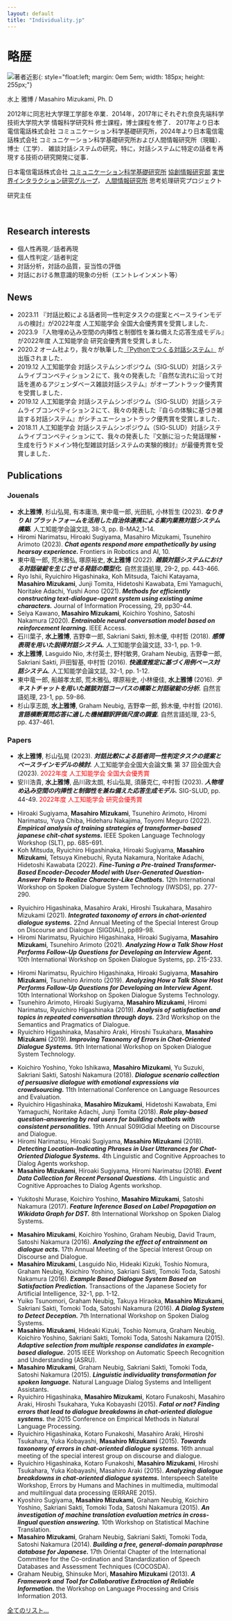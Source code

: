 ```yaml
---
layout: default
title: "Individuality.jp"
---
```



# 略歴
![著者近影](https://masahiro-mi.github.io/img/IMG_1406s.JPG){: style="float:left; margin: 0em 5em; width: 185px; height: 255px;"} 

水上 雅博 /  Masahiro Mizukami, Ph. D

2012年に同志社大学理工学部を卒業．2014年，2017年にそれぞれ奈良先端科学技術大学院大学 情報科学研究科 修士課程，博士課程を修了．
2017年より日本電信電話株式会社 コミュニケーション科学基礎研究所，2024年より日本電信電話株式会社 コミュニケーション科学基礎研究所および人間情報研究所（現職）．
博士（工学）．
雑談対話システムの研究，特に，対話システムに特定の話者を再現する技術の研究開発に従事．

日本電信電話株式会社 [コミュニケーション科学基礎研究所](http://www.kecl.ntt.co.jp/english/index.html) [協創情報研究部](http://www.kecl.ntt.co.jp/icl/icl/interaction_research.html) [実世界インタラクション研究グループ](https://www.rd.ntt/e/cs/team_project/icl/ir/)，
[人間情報研究所](https://www.rd.ntt/hil/) 思考処理研究プロジェクト

研究主任

<br clear="left">



## Research interests
- 個人性再現／話者再現
- 個人性判定／話者判定
- 対話分析，対話の品質，妥当性の評価
- 対話における無意識的現象の分析（エントレインメント等）


## News
- 2023.11   『対話比較による話者同一性判定タスクの提案とベースラインモデルの検討』が2022年度 人工知能学会 全国大会優秀賞を受賞しました．
- 2023.9    『人物埋め込み空間の内挿性と制御性を兼ね備えた応答生成モデル』が2022年度 人工知能学会 研究会優秀賞を受賞しました．
- 2020.2	オーム社より，我々が執筆した[『Pythonでつくる対話システム』](https://www.ohmsha.co.jp/book/9784274224799/) が出版されました．
- 2019.12	人工知能学会 対話システムシンポジウム（SIG-SLUD）対話システムライブコンペティション２にて、我々の発表した『自然な流れに沿って対話を進めるアジェンダベース雑談対話システム』がオープントラック優秀賞を受賞しました．
- 2019.12	人工知能学会 対話システムシンポジウム（SIG-SLUD）対話システムライブコンペティション２にて、我々の発表した『自らの体験に基づき雑談する対話システム』がシチュエーショントラック優秀賞を受賞しました．
- 2018.11	人工知能学会 対話システムシンポジウム（SIG-SLUD）対話システムライブコンペティションにて、我々の発表した『文脈に沿った発話理解・生成を行うドメイン特化型雑談対話システムの実験的検討』が最優秀賞を受賞しました．

## Publications

### Jouenals
- **水上雅博**, 杉山弘晃, 有本庸浩, 東中竜一郎, 光田航, 小林哲生 (2023). ***なりきり AI プラットフォームを活用した自治体連携による案内業務対話システム構築.*** 人工知能学会論文誌, 38-3, pp. B-MA2_1-14.
- Hiromi Narimatsu, Hiroaki Sugiyama, Masahiro Mizukami, Tsunehiro Arimoto (2023). ***Chat agents respond more empathetically by using hearsay experience.*** Frontiers in Robotics and AI, 10.
- 東中竜一郎, 荒木雅弘, 塚原裕史, **水上雅博** (2022). ***雑談対話システムにおける対話破綻を生じさせる発話の類型化.*** 自然言語処理, 29-2, pp. 443-466.
- Ryo Ishii, Ryuichiro Higashinaka, Koh Mitsuda, Taichi Katayama, **Masahiro Mizukami**, Junji Tomita, Hidetoshi Kawabata, Emi Yamaguchi, Noritake Adachi, Yushi Aono (2021). ***Methods for efficiently constructing text-dialogue-agent system using existing anime characters.*** Journal of Information Processing, 29, pp30-44.
- Seiya Kawano, **Masahiro Mizukami**, Koichiro Yoshino, Satoshi Nakamura (2020). ***Entrainable neural conversation model based on reinforcement learning.*** IEEE Access.
- 石川葉子, **水上雅博**, 吉野幸一郎, Sakriani Sakti, 鈴木優, 中村哲 (2018). ***感情表現を用いた説得対話システム.*** 人工知能学会論文誌, 33-1, pp. 1-9.
- **水上雅博**, Lasguido Nio, 木付英士, 野村敏男, Graham Neubig, 吉野幸一郎, Sakriani Sakti, 戸田智基, 中村哲 (2016). ***快適度推定に基づく用例ベース対話システム.*** 人工知能学会論文誌, 32-1, pp. 1-12.
- 東中竜一郎, 船越孝太郎, 荒木雅弘, 塚原裕史, 小林優佳, **水上雅博** (2016). ***テキストチャットを用いた雑談対話コーパスの構築と対話破綻の分析.*** 自然言語処理, 23-1, pp. 59-86.
- 杉山享志朗, **水上雅博**, Graham Neubig, 吉野幸一郎, 鈴木優, 中村哲 (2016). ***言語横断質問応答に適した機械翻訳評価尺度の調査.*** 自然言語処理, 23-5, pp. 437-461.


### Papers
<!--2023-->
- **水上雅博**, 杉山弘晃 (2023). ***対話比較による話者同一性判定タスクの提案とベースラインモデルの検討.*** 人工知能学会全国大会論文集 第 37 回全国大会 (2023). <font color="red">2022年度 人工知能学会 全国大会優秀賞</font>
- 安川浩貴, **水上雅博**, 品川政太朗, 杉山弘晃, 須藤克仁, 中村哲 (2023). ***人物埋め込み空間の内挿性と制御性を兼ね備えた応答生成モデル.*** SIG-SLUD, pp. 44-49. <font color="red">2022年度 人工知能学会 研究会優秀賞</font>
<!--2022-->
- Hiroaki Sugiyama, **Masahiro Mizukami**, Tsunehiro Arimoto, Hiromi Narimatsu, Yuya Chiba, Hideharu Nakajima, Toyomi Meguro (2022). ***Empirical analysis of training strategies of transformer-based japanese chit-chat systems.*** IEEE Spoken Language Technology Workshop (SLT), pp. 685-691.
- Koh Mitsuda, Ryuichiro Higashinaka, Hiroaki Sugiyama, **Masahiro Mizukami**, Tetsuya Kinebuchi, Ryuta Nakamura, Noritake Adachi, Hidetoshi Kawabata (2022). ***Fine-Tuning a Pre-trained Transformer-Based Encoder-Decoder Model with User-Generated Question-Answer Pairs to Realize Character-Like Chatbots.*** 12th International Workshop on Spoken Dialogue System Technology (IWSDS), pp. 277-290.
<!--2021-->
- Ryuichiro Higashinaka, Masahiro Araki, Hiroshi Tsukahara, Masahiro Mizukami (2021). ***Integrated taxonomy of errors in chat-oriented dialogue systems.*** 22nd Annual Meeting of the Special Interest Group on Discourse and Dialogue (SIGDIAL), pp89-98.
- Hiromi Narimatsu, Ryuichiro Higashinaka, Hiroaki Sugiyama, **Masahiro Mizukami**, Tsunehiro Arimoto (2021). ***Analyzing How a Talk Show Host Performs Follow-Up Questions for Developing an Interview Agent.*** 10th International Workshop on Spoken Dialogue Systems, pp. 215-233.
<!--2020-->
<!--2019-->
- Hiromi Narimatsu, Ryuichiro Higashinaka, Hiroaki Sugiyama, **Masahiro Mizukami**, Tsunehiro Arimoto (2019). ***Analyzing How a Talk Show Host Performs Follow-Up Questions for Developing an Interview Agent.*** 10th International Workshop on Spoken Dialogue Systems Technology.
- Tsunehiro Arimoto, Hiroaki Sugiyama, **Masahiro Mizukami**, Hiromi Narimatsu, Ryuichiro Higashinaka (2019). ***Analysis of satisfaction and topics in repeated conversation through days.*** 23rd Workshop on the Semantics and Pragmatics of Dialogue.
- Ryuichiro Higashinaka, Masahiro Araki, Hiroshi Tsukahara, **Masahiro Mizukami** (2019). ***Improving Taxonomy of Errors in Chat-Oriented Dialogue Systems.*** 9th International Workshop on Spoken Dialogue System Technology.
<!--2018-->
- Koichiro Yoshino, Yoko Ishikawa, **Masahiro Mizukami**, Yu Suzuki, Sakriani Sakti, Satoshi Nakamura (2018). ***Dialogue scenario collection of persuasive dialogue with emotional expressions via crowdsourcing.*** 11th International Conference on Language Resources and Evaluation.
- Ryuichiro Higashinaka, **Masahiro Mizukami**, Hidetoshi Kawabata, Emi Yamaguchi, Noritake Adachi, Junji Tomita (2018). ***Role play-based question-answering by real users for building chatbots with consistent personalities.*** 19th Annual S09IGdial Meeting on Discourse and Dialogue.
- Hiromi Narimatsu, Hiroaki Sugiyama, **Masahiro Mizukami** (2018). ***Detecting Location-Indicating Phrases in User Utterances for Chat-Oriented Dialogue Systems.*** 4th Linguistic and Cognitive Approaches to Dialog Agents workshop.
- **Masahiro Mizukami**, Hiroaki Sugiyama, Hiromi Narimatsu (2018). ***Event Data Collection for Recent Personal Questions.*** 4th Linguistic and Cognitive Approaches to Dialog Agents workshop.
<!--2017-->
- Yukitoshi Murase, Koichiro Yoshino, **Masahiro Mizukami**, Satoshi Nakamura (2017). ***Feature Inference Based on Label Propagation on Wikidata Graph for DST.*** 8th International Workshop on Spoken Dialog Systems.
<!--2016-->
- **Masahiro Mizukami**, Koichiro Yoshino, Graham Neubig, David Traum, Satoshi Nakamura (2016). ***Analyzing the effect of entrainment on dialogue acts.*** 17th Annual Meeting of the Special Interest Group on Discourse and Dialogue.
- **Masahiro Mizukami**, Lasguido Nio, Hideaki Kizuki, Toshio Nomura, Graham Neubig, Koichiro Yoshino, Sakriani Sakti, Tomoki Toda, Satoshi Nakamura (2016). ***Example Based Dialogue System Based on Satisfaction Prediction.*** Transactions of the Japanese Society for Artificial Intelligence, 32-1, pp. 1-12.
- Yuiko Tsunomori, Graham Neubig, Takuya Hiraoka, **Masahiro Mizukami**, Sakriani Sakti, Tomoki Toda, Satoshi Nakamura (2016). ***A Dialog System to Detect Deception.*** 7th International Workshop on Spoken Dialog Systems.
- **Masahiro Mizukami**, Hideaki Kizuki, Toshio Nomura, Graham Neubig, Koichiro Yoshino, Sakriani Sakti, Tomoki Toda, Satoshi Nakamura (2015). ***Adaptive selection from multiple response candidates in example-based dialogue.*** 2015 IEEE Workshop on Automatic Speech Recognition and Understanding (ASRU).
- **Masahiro Mizukami**, Graham Neubig, Sakriani Sakti, Tomoki Toda, Satoshi Nakamura (2015). ***Linguistic individuality transformation for spoken language.*** Natural Language Dialog Systems and Intelligent Assistants.
- Ryuichiro Higashinaka, **Masahiro Mizukami**, Kotaro Funakoshi, Masahiro Araki, Hiroshi Tsukahara, Yuka Kobayashi (2015). ***Fatal or not? Finding errors that lead to dialogue breakdowns in chat-oriented dialogue systems.*** the 2015 Conference on Empirical Methods in Natural Language Processing.
- Ryuichiro Higashinaka, Kotaro Funakoshi, Masahiro Araki, Hiroshi Tsukahara, Yuka Kobayashi, **Masahiro Mizukami** (2015). ***Towards taxonomy of errors in chat-oriented dialogue systems.*** 16th annual meeting of the special interest group on discourse and dialogue.
- Ryuichiro Higashinaka, Kotaro Funakoshi, **Masahiro Mizukami**, Hiroshi Tsukahara, Yuka Kobayashi, Masahiro Araki (2015). ***Analyzing dialogue breakdowns in chat-oriented dialogue systems.*** Interspeech Satelite Workshop, Errors by Humans and Machines in multimedia, multimodal and multilingual data processing (ERRARE 2015).
- Kyoshiro Sugiyama, **Masahiro Mizukami**, Graham Neubig, Koichiro Yoshino, Sakriani Sakti, Tomoki Toda, Satoshi Nakamura (2015). ***An investigation of machine translation evaluation metrics in cross-lingual question answering.*** 10th Workshop on Statistical Machine Translation.
- **Masahiro Mizukami**, Graham Neubig, Sakriani Sakti, Tomoki Toda, Satoshi Nakamura (2014). ***Building a free, general-domain paraphrase database for Japanese.*** 17th Oriental Chapter of the International Committee for the Co-ordination and Standardization of Speech Databases and Assessment Techniques (COCOSDA).
- Graham Neubig, Shinsuke Mori, **Masahiro Mizukami** (2013). ***A Framework and Tool for Collaborative Extraction of Reliable Information.*** the Workshop on Language Processing and Crisis Information 2013.

[全てのリスト...](./publication) 


